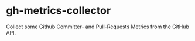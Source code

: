 # gh-metrics-collector
Collect some Github Committer- and Pull-Requests Metrics from the GitHub API.
